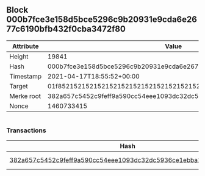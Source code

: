 ## Block 000b7fce3e158d5bce5296c9b20931e9cda6e2677c6190bfb432f0cba3472f80

Attribute | Value
--- | ---
Height | 19841
Hash | 000b7fce3e158d5bce5296c9b20931e9cda6e2677c6190bfb432f0cba3472f80
Timestamp | 2021-04-17T18:55:52+00:00
Target | 01f8521521521521521521521521521521521521521521521521521521521521
Merke root | 382a657c5452c9feff9a590cc54eee1093dc32dc5936ce1ebba10b2f46cca794
Nonce | 1460733415

```

```

### Transactions

Hash | Amount
--- | ---
[382a657c5452c9feff9a590cc54eee1093dc32dc5936ce1ebba10b2f46cca794](382a657c5452c9feff9a590cc54eee1093dc32dc5936ce1ebba10b2f46cca794.md) | 10.00000000 SKEPTI 
